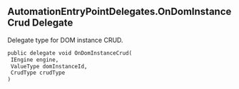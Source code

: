 ## AutomationEntryPointDelegates.OnDomInstanceCrud Delegate

Delegate type for DOM instance CRUD.

```txt
public delegate void OnDomInstanceCrud(
 IEngine engine,
 ValueType domInstanceId,
 CrudType crudType
)
```

